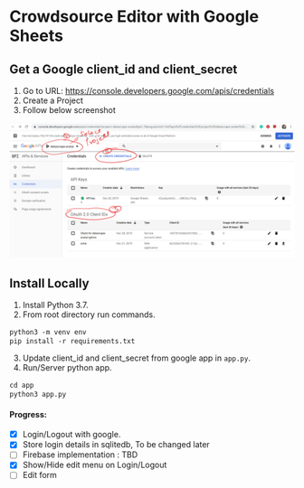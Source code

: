 
# Crowdsource Editor with Google Sheets

## Get a Google client_id and client_secret
1. Go to URL: https://console.developers.google.com/apis/credentials
2. Create a Project  
3. Follow below screenshot  
<img src="img/get-google-keys.png">  

## Install Locally

1. Install Python 3.7.
2. From root directory run commands.
```
python3 -m venv env
pip install -r requirements.txt
```
3. Update client_id and client_secret from google app in `app.py`.
4. Run/Server python app.
```
cd app
python3 app.py
```

#### Progress:
 - [x] Login/Logout with google.
 - [X] Store login details in sqlitedb,  To be changed later
 - [ ] Firebase implementation : TBD
 - [x] Show/Hide edit menu on Login/Logout
 - [ ] Edit form

